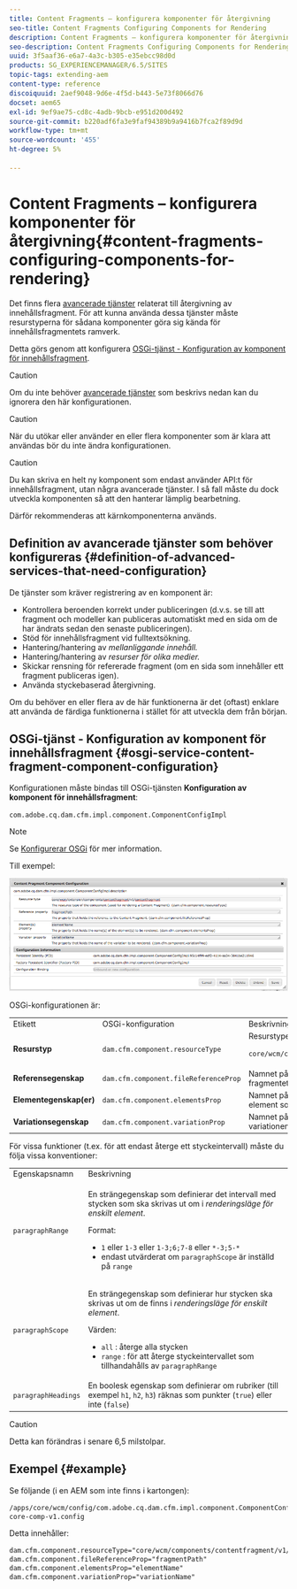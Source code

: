 ```yaml
---
title: Content Fragments – konfigurera komponenter för återgivning
seo-title: Content Fragments Configuring Components for Rendering
description: Content Fragments – konfigurera komponenter för återgivning
seo-description: Content Fragments Configuring Components for Rendering
uuid: 3f5aaf36-e6a7-4a3c-b305-e35ebcc98d0d
products: SG_EXPERIENCEMANAGER/6.5/SITES
topic-tags: extending-aem
content-type: reference
discoiquuid: 2aef9048-9d6e-4f5d-b443-5e73f8066d76
docset: aem65
exl-id: 9ef9ae75-cd8c-4adb-9bcb-e951d200d492
source-git-commit: b220adf6fa3e9faf94389b9a9416b7fca2f89d9d
workflow-type: tm+mt
source-wordcount: '455'
ht-degree: 5%

---
```


# Content Fragments – konfigurera komponenter för återgivning{#content-fragments-configuring-components-for-rendering}

Det finns flera [avancerade tjänster](/help/sites-developing/content-fragments-config-components-rendering.md#definition-of-advanced-services-that-need-configuration) relaterat till återgivning av innehållsfragment. För att kunna använda dessa tjänster måste resurstyperna för sådana komponenter göra sig kända för innehållsfragmentets ramverk.

Detta görs genom att konfigurera [OSGi-tjänst - Konfiguration av komponent för innehållsfragment](#osgi-service-content-fragment-component-configuration).

>[!CAUTION]
>
>Om du inte behöver [avancerade tjänster](/help/sites-developing/content-fragments-config-components-rendering.md#definition-of-advanced-services-that-need-configuration) som beskrivs nedan kan du ignorera den här konfigurationen.

>[!CAUTION]
>
>När du utökar eller använder en eller flera komponenter som är klara att användas bör du inte ändra konfigurationen.

>[!CAUTION]
>
>Du kan skriva en helt ny komponent som endast använder API:t för innehållsfragment, utan några avancerade tjänster. I så fall måste du dock utveckla komponenten så att den hanterar lämplig bearbetning.
>
>Därför rekommenderas att kärnkomponenterna används.

## Definition av avancerade tjänster som behöver konfigureras {#definition-of-advanced-services-that-need-configuration}

De tjänster som kräver registrering av en komponent är:

* Kontrollera beroenden korrekt under publiceringen (d.v.s. se till att fragment och modeller kan publiceras automatiskt med en sida om de har ändrats sedan den senaste publiceringen).
* Stöd för innehållsfragment vid fulltextsökning.
* Hantering/hantering av *mellanliggande innehåll.*
* Hantering/hantering av *resurser för olika medier.*
* Skickar rensning för refererade fragment (om en sida som innehåller ett fragment publiceras igen).
* Använda styckebaserad återgivning.

Om du behöver en eller flera av de här funktionerna är det (oftast) enklare att använda de färdiga funktionerna i stället för att utveckla dem från början.

## OSGi-tjänst - Konfiguration av komponent för innehållsfragment {#osgi-service-content-fragment-component-configuration}

Konfigurationen måste bindas till OSGi-tjänsten **Konfiguration av komponent för innehållsfragment**:

`com.adobe.cq.dam.cfm.impl.component.ComponentConfigImpl`

>[!NOTE]
>
>Se [Konfigurerar OSGi](/help/sites-deploying/configuring-osgi.md) för mer information.

Till exempel:

![cfm-01](assets/cfm-01.png)

OSGi-konfigurationen är:

<table>
 <tbody>
  <tr>
   <td>Etikett</td>
   <td>OSGi-konfiguration<br /> </td>
   <td>Beskrivning</td>
  </tr>
  <tr>
   <td><strong>Resurstyp</strong></td>
   <td><code>dam.cfm.component.resourceType</code></td>
   <td>Resurstypen som ska registreras. t.ex. <br /> <p><span class="cmp-examples-demo__property-value"><code>core/wcm/components/contentfragment/v1/contentfragment</code></code></p> </td>
  </tr>
  <tr>
   <td><strong>Referensegenskap</strong></td>
   <td><code>dam.cfm.component.fileReferenceProp</code></td>
   <td>Namnet på den egenskap som innehåller referensen till fragmentet. t.ex. <code>fragmentPath</code> eller <code>fileReference</code></td>
  </tr>
  <tr>
   <td><strong>Elementegenskap(er)</strong></td>
   <td><code>dam.cfm.component.elementsProp</code></td>
   <td>Namnet på den egenskap som innehåller namnen på de element som ska återges. t.ex.<code>elementName</code></td>
  </tr>
  <tr>
   <td><strong>Variationsegenskap</strong><br /> </td>
   <td><code>dam.cfm.component.variationProp</code></td>
   <td>Namnet på den egenskap som innehåller namnet på variationen som ska återges. t.ex.<code>variationName</code></td>
  </tr>
 </tbody>
</table>

För vissa funktioner (t.ex. för att endast återge ett styckeintervall) måste du följa vissa konventioner:

<table>
 <tbody>
  <tr>
   <td>Egenskapsnamn</td>
   <td>Beskrivning</td>
  </tr>
  <tr>
   <td><code>paragraphRange</code></td>
   <td><p>En strängegenskap som definierar det intervall med stycken som ska skrivas ut om i <em>renderingsläge för enskilt element</em>.</p> <p>Format:</p>
    <ul>
     <li><code>1</code> eller <code>1-3</code> eller <code>1-3;6;7-8</code> eller <code>*-3;5-*</code></li>
     <li>endast utvärderat om <code>paragraphScope</code> är inställd på <code>range</code></li>
    </ul> </td>
  </tr>
  <tr>
   <td><code>paragraphScope</code></td>
   <td><p>En strängegenskap som definierar hur stycken ska skrivas ut om de finns i <em>renderingsläge för enskilt element</em>.</p> <p>Värden:</p>
    <ul>
     <li><code>all</code> : återge alla stycken</li>
     <li><code>range</code> : för att återge styckeintervallet som tillhandahålls av <code>paragraphRange</code></li>
    </ul> </td>
  </tr>
  <tr>
   <td><code>paragraphHeadings</code></td>
   <td>En boolesk egenskap som definierar om rubriker (till exempel <code>h1</code>, <code>h2</code>, <code>h3</code>) räknas som punkter (<code>true</code>) eller inte (<code>false</code>)</td>
  </tr>
 </tbody>
</table>

>[!CAUTION]
>
>Detta kan förändras i senare 6,5 milstolpar.

## Exempel {#example}

Se följande (i en AEM som inte finns i kartongen):

```
/apps/core/wcm/config/com.adobe.cq.dam.cfm.impl.component.ComponentConfigImpl-core-comp-v1.config
```

Detta innehåller:

```
dam.cfm.component.resourceType="core/wcm/components/contentfragment/v1/contentfragment"
dam.cfm.component.fileReferenceProp="fragmentPath"
dam.cfm.component.elementsProp="elementName"
dam.cfm.component.variationProp="variationName"
```
